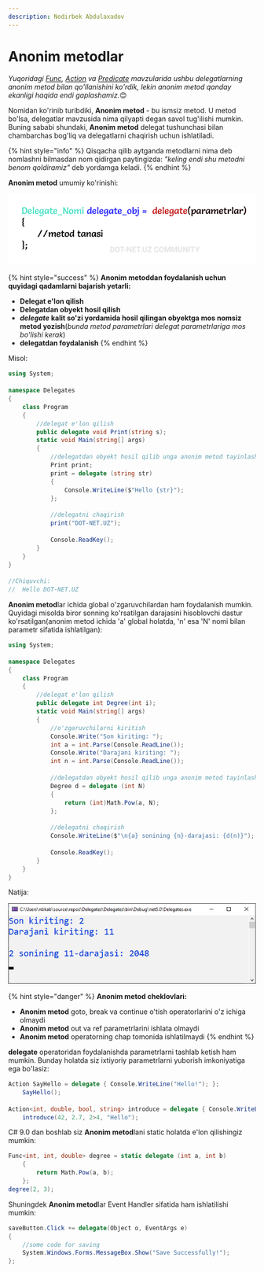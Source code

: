 ```yaml
---
description: Nodirbek Abdulaxadov
---
```


# Anonim metodlar

_Yuqoridagi [Func](https://docs.dot-net.uz/c-.net/basic/yuqori-daraja/delegatlar/func-delegati), [Action](https://docs.dot-net.uz/c-.net/basic/yuqori-daraja/delegatlar/action-delegati) va [Predicate](https://docs.dot-net.uz/c-.net/basic/yuqori-daraja/delegatlar/predicate-delegati) mavzularida ushbu delegatlarning anonim metod bilan qo'llanishini ko'rdik, lekin anonim metod qanday ekanligi haqida endi  gaplashamiz._😊

Nomidan ko'rinib turibdiki, **Anonim metod** - bu ismsiz metod. U metod bo'lsa, delegatlar mavzusida nima qilyapti degan savol tug'ilishi mumkin.  Buning sababi shundaki, **Anonim metod** delegat tushunchasi bilan chambarchas bog'liq va delegatlarni chaqirish uchun ishlatiladi.

{% hint style="info" %}
Qisqacha qilib aytganda metodlarni nima deb nomlashni bilmasdan nom qidirgan paytingizda: _"keling endi shu metodni benom qoldiramiz"_ deb yordamga keladi.
{% endhint %}

**Anonim metod** umumiy ko'rinishi:

![](../../../../.gitbook/assets/anonim11.png)

{% hint style="success" %}
**Anonim metoddan foydalanish uchun quyidagi qadamlarni bajarish yetarli:**
* **Delegat e'lon qilish**
* **Delegatdan obyekt hosil qilish**
* **_delegate_ kalit so'zi yordamida hosil qilingan obyektga mos nomsiz metod yozish**(_bunda metod parametrlari delegat parametrlariga mos bo'lishi kerak_)
* **delegatdan foydalanish**
{% endhint %}

Misol:

```csharp
using System;

namespace Delegates
{
    class Program
    {
        //delegat e'lon qilish
        public delegate void Print(string s);
        static void Main(string[] args)
        {
            //delegatdan obyekt hosil qilib unga anonim metod tayinlash
            Print print;
            print = delegate (string str)
            {
                Console.WriteLine($"Hello {str}");
            };

            //delegatni chaqirish
            print("DOT-NET.UZ");

            Console.ReadKey();
        }
    }
}

//Chiquvchi:
//  Hello DOT-NET.UZ
```

**Anonim metod**lar ichida global o'zgaruvchilardan ham foydalanish mumkin. Quyidagi misolda biror sonning ko'rsatilgan darajasini hisoblovchi dastur ko'rsatilgan(anonim metod ichida 'a' global holatda, 'n' esa 'N' nomi bilan parametr sifatida ishlatilgan):

```csharp
using System;

namespace Delegates
{
    class Program
    {
        //delegat e'lon qilish
        public delegate int Degree(int i);
        static void Main(string[] args)
        {
            //o'zgaruvchilarni kiritish
            Console.Write("Son kiriting: ");
            int a = int.Parse(Console.ReadLine());
            Console.Write("Darajani kiriting: ");
            int n = int.Parse(Console.ReadLine());

            //delegatdan obyekt hosil qilib unga anonim metod tayinlash
            Degree d = delegate (int N)
            {
                return (int)Math.Pow(a, N);
            };

            //delegatni chaqirish
            Console.WriteLine($"\n{a} sonining {n}-darajasi: {d(n)}");

            Console.ReadKey();
        }
    }
}
```

Natija:

![](../../../../.gitbook/assets/anonim2.png)

{% hint style="danger" %}
**Anonim metod cheklovlari:**
* **Anonim metod** goto, break va continue o'tish operatorlarini o'z ichiga olmaydi
* **Anonim metod** out va ref parametrlarini ishlata olmaydi
* **Anonim metod** operatorning chap tomonida ishlatilmaydi
{% endhint %}

**delegate** operatoridan foydalanishda parametrlarni tashlab ketish ham mumkin. Bunday holatda siz ixtiyoriy parametrlarni yuborish imkoniyatiga ega bo'lasiz:

```csharp
Action SayHello = delegate { Console.WriteLine("Hello!"); };
    SayHello();

Action<int, double, bool, string> introduce = delegate { Console.WriteLine("This method can be called with any parameters!"); };
    introduce(42, 2.7, 2>4, "Hello");
```

C# 9.0 dan boshlab siz **Anonim metod**lani static holatda e'lon qilishingiz mumkin:

```csharp
Func<int, int, double> degree = static delegate (int a, int b)
    {
        return Math.Pow(a, b);
    };
degree(2, 3);
```

Shuningdek **Anonim metod**lar Event Handler sifatida ham ishlatilishi mumkin:

```csharp
saveButton.Click += delegate(Object o, EventArgs e)
{ 
    //some code for saving
    System.Windows.Forms.MessageBox.Show("Save Successfully!"); 
};
```
